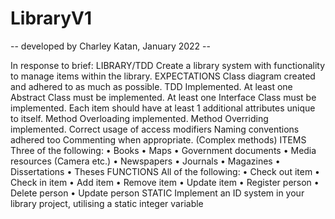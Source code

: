 # LibraryV1
-- developed by Charley Katan, January 2022 --

In response to brief: LIBRARY/TDD Create a library system with functionality to manage items within the library. EXPECTATIONS Class diagram created and adhered to as much as possible. TDD Implemented. At least one Abstract Class must be implemented. At least one Interface Class must be implemented. Each item should have at least 1 additional attributes unique to itself. Method Overloading implemented. Method Overriding implemented. Correct usage of access modifiers Naming conventions adhered too Commenting when appropriate. (Complex methods) ITEMS Three of the following: • Books • Maps • Government documents • Media resources (Camera etc.) • Newspapers • Journals • Magazines • Dissertations • Theses FUNCTIONS All of the following: • Check out item • Check in item • Add item • Remove item • Update item • Register person • Delete person • Update person STATIC Implement an ID system in your library project, utilising a static integer variable

